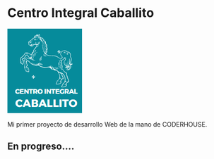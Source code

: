 # Centro Integral Caballito
<img src="Images/logo.png">

Mi primer proyecto de desarrollo Web de la mano de CODERHOUSE.

## En progreso....
 